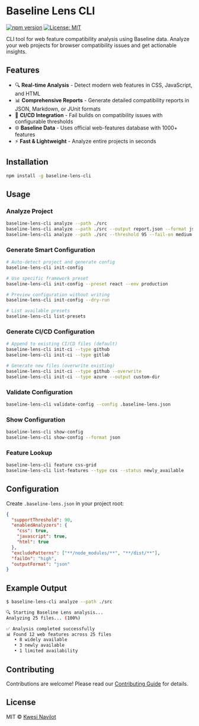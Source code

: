 # Baseline Lens CLI

[![npm version](https://badge.fury.io/js/baseline-lens-cli.svg)](https://badge.fury.io/js/baseline-lens-cli)
[![License: MIT](https://img.shields.io/badge/License-MIT-yellow.svg)](https://opensource.org/licenses/MIT)

CLI tool for web feature compatibility analysis using Baseline data. Analyze your web projects for browser compatibility issues and get actionable insights.

## Features

- 🔍 **Real-time Analysis** - Detect modern web features in CSS, JavaScript, and HTML
- 📊 **Comprehensive Reports** - Generate detailed compatibility reports in JSON, Markdown, or JUnit formats
- 🚨 **CI/CD Integration** - Fail builds on compatibility issues with configurable thresholds
- 🌐 **Baseline Data** - Uses official web-features database with 1000+ features
- ⚡ **Fast & Lightweight** - Analyze entire projects in seconds

## Installation

```bash
npm install -g baseline-lens-cli
```

## Usage

### Analyze Project

```bash
baseline-lens-cli analyze --path ./src
baseline-lens-cli analyze --path ./src --output report.json --format json
baseline-lens-cli analyze --path ./src --threshold 95 --fail-on medium
```

### Generate Smart Configuration

```bash
# Auto-detect project and generate config
baseline-lens-cli init-config

# Use specific framework preset
baseline-lens-cli init-config --preset react --env production

# Preview configuration without writing
baseline-lens-cli init-config --dry-run

# List available presets
baseline-lens-cli list-presets
```

### Generate CI/CD Configuration

```bash
# Append to existing CI/CD files (default)
baseline-lens-cli init-ci --type github
baseline-lens-cli init-ci --type gitlab

# Generate new files (overwrite existing)
baseline-lens-cli init-ci --type github --overwrite
baseline-lens-cli init-ci --type azure --output custom-dir
```

### Validate Configuration

```bash
baseline-lens-cli validate-config --config .baseline-lens.json
```

### Show Configuration

```bash
baseline-lens-cli show-config
baseline-lens-cli show-config --format json
```

### Feature Lookup

```bash
baseline-lens-cli feature css-grid
baseline-lens-cli list-features --type css --status newly_available
```

## Configuration

Create `.baseline-lens.json` in your project root:

```json
{
  "supportThreshold": 90,
  "enabledAnalyzers": {
    "css": true,
    "javascript": true,
    "html": true
  },
  "excludePatterns": ["**/node_modules/**", "**/dist/**"],
  "failOn": "high",
  "outputFormat": "json"
}
```

## Example Output

```bash
$ baseline-lens-cli analyze --path ./src

🔍 Starting Baseline Lens analysis...
Analyzing 25 files... (100%)

✅ Analysis completed successfully
📊 Found 12 web features across 25 files
   • 8 widely available
   • 3 newly available  
   • 1 limited availability
```

## Contributing

Contributions are welcome! Please read our [Contributing Guide](CONTRIBUTING.md) for details.

## License

MIT © [Kwesi Navilot](https://github.com/kwesinavilot)